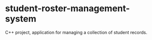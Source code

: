 # student-roster-management-system
C++ project, application for managing a collection of student records.
